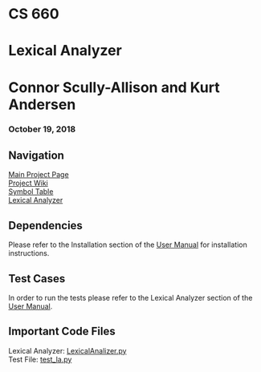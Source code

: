 # CS 660
# Lexical Analyzer

# Connor Scully-Allison and Kurt Andersen
### October 19, 2018

## Navigation
[Main Project Page](https://github.com/cscully-allison/C_Compilier)<br>
[Project Wiki](https://github.com/cscully-allison/C_Compilier/wiki/CS-660:-Connor-Scully-Allison-and-Kurt-Andersen)<br>
[Symbol Table](../SymbolTable)<br>
[Lexical Analyzer](../LexicalAnalizer)<br>




## Dependencies
Please refer to the Installation section of the [User Manual](https://github.com/cscully-allison/C_Compilier/wiki/User-Manual#build) for installation instructions.

## Test Cases
In order to run the tests please refer to the Lexical Analyzer section of the [User Manual](https://github.com/cscully-allison/C_Compilier/wiki/User-Manual#lex).

## Important Code Files
Lexical Analyzer: [LexicalAnalizer.py](LexicalAnalizer.py)<br>
Test File: [test_la.py](test_la.py)<br>
